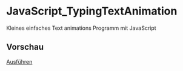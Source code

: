 # JavaScript_TypingTextAnimation

Kleines einfaches Text animations Programm mit JavaScript

## Vorschau

[Ausführen](http://htmlpreview.github.io/?https://github.com/sauternic/JavaScript_TypingTextAnimation/blob/master/TypingTextAnimation.html)
